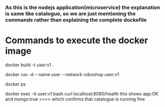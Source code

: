 ### As this is the nodejs application(microservice) the explanation is same like catalogue, so we are just mentioning the commands rather than explaining the complete dockefile 


# Commands to execute the docker image

docker build -t user:v1 .

docker run -d --name user --network roboshop user:v1

docker ps 

docker exec -it user:v1 bash
curl localhost:8080/health
this shows app:OK and mongo:true   >>>> which confirms that catalogue is running fine

